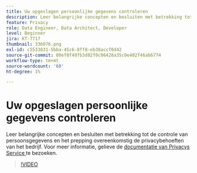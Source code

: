 ```yaml
---
title: Uw opgeslagen persoonlijke gegevens controleren
description: Leer belangrijke concepten en besluiten met betrekking tot de controle van persoonsgegevens en het prepping overeenkomstig de privacybehoeften van het bedrijf.
feature: Privacy
role: Data Engineer, Data Architect, Developer
level: Beginner
jira: KT-7717
thumbnail: 336076.png
exl-id: c5533831-5bba-45c6-8ff8-eb38accf0d42
source-git-commit: 00ef0f40fb3d82f0c06428a35c0e402f46ab6774
workflow-type: tm+mt
source-wordcount: '60'
ht-degree: 1%

---
```


# Uw opgeslagen persoonlijke gegevens controleren

Leer belangrijke concepten en besluiten met betrekking tot de controle van persoonsgegevens en het prepping overeenkomstig de privacybehoeften van het bedrijf. Voor meer informatie, gelieve de [ documentatie van Privacys Service ](https://experienceleague.adobe.com/docs/experience-platform/privacy/home.html?lang=nl) te bezoeken.

>[!VIDEO](https://video.tv.adobe.com/v/336076?learn=on)
